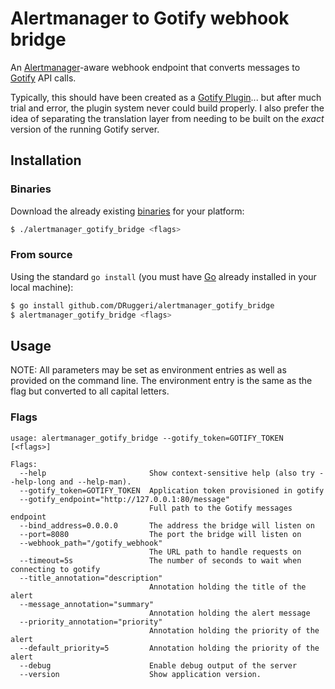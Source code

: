 # Alertmanager to Gotify webhook bridge

An [Alertmanager](https://prometheus.io/docs/alerting/latest/alertmanager/)-aware webhook endpoint that converts messages to [Gotify](https://gotify.net/) API calls.

Typically, this should have been created as a [Gotify Plugin](https://gotify.net/docs/plugin)... but after much trial and error, the plugin system never could build properly. I also prefer the idea of separating the translation layer from needing to be built on the *exact* version of the running Gotify server.

## Installation

### Binaries

Download the already existing [binaries](https://github.com/DRuggeri/alertmanager_gotify_bridge/releases) for your platform:

```bash
$ ./alertmanager_gotify_bridge <flags>
```

### From source

Using the standard `go install` (you must have [Go](https://golang.org/) already installed in your local machine):

```bash
$ go install github.com/DRuggeri/alertmanager_gotify_bridge
$ alertmanager_gotify_bridge <flags>
```

## Usage
NOTE: All parameters may be set as environment entries as well as provided on the command line. The environment entry is the same as the flag but converted to all capital letters.

### Flags

```
usage: alertmanager_gotify_bridge --gotify_token=GOTIFY_TOKEN [<flags>]

Flags:
  --help                       Show context-sensitive help (also try --help-long and --help-man).
  --gotify_token=GOTIFY_TOKEN  Application token provisioned in gotify
  --gotify_endpoint="http://127.0.0.1:80/message"
                               Full path to the Gotify messages endpoint
  --bind_address=0.0.0.0       The address the bridge will listen on
  --port=8080                  The port the bridge will listen on
  --webhook_path="/gotify_webhook"
                               The URL path to handle requests on
  --timeout=5s                 The number of seconds to wait when connecting to gotify
  --title_annotation="description"
                               Annotation holding the title of the alert
  --message_annotation="summary"
                               Annotation holding the alert message
  --priority_annotation="priority"
                               Annotation holding the priority of the alert
  --default_priority=5         Annotation holding the priority of the alert
  --debug                      Enable debug output of the server
  --version                    Show application version.
```
